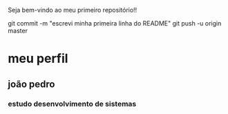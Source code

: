 Seja bem-vindo ao meu primeiro repositório!!



git commit -m "escrevi minha primeira linha do README"
git push -u origin master



# meu perfil
## joão pedro 
### estudo desenvolvimento de sistemas 
